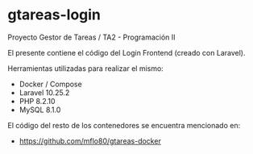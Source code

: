 # gtareas-login

Proyecto Gestor de Tareas / TA2 - Programación II

El presente contiene el código del Login Frontend (creado con Laravel).

Herramientas utilizadas para realizar el mismo:
- Docker / Compose
- Laravel 10.25.2
- PHP 8.2.10
- MySQL 8.1.0

El código del resto de los contenedores se encuentra mencionado en:
- https://github.com/mflo80/gtareas-docker
